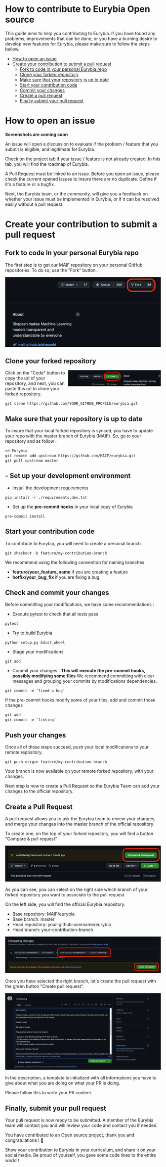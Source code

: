 # How to contribute to Eurybia Open source

This guide aims to help you contributing to Eurybia. If you have found any problems, improvements that can be done, or you have a burning desire to develop new features for Eurybia, please make sure to follow the steps bellow.

- [How to open an issue](#how-to-open-an-issue)
- [Create your contribution to submit a pull request](#create-your-contribution-to-submit-a-pull-request)
    - [Fork to code in your personal Eurybia repo](#fork-to-code-in-your-personal-eurybia-repo)
    - [Clone your forked repository](#clone-your-forked-repository)
    - [Make sure that your repository is up to date](#make-sure-that-your-repository-is-up-to-date)
    - [Start your contribution code](#start-your-contribution-code)
    - [Commit your changes](#commit-your-changes)
    - [Create a pull request](#create-a-pull-request)
    - [Finally submit your pull request](#finally-submit-your-pull-request)

# How to open an issue

**Screenshots are coming soon**

An issue will open a discussion to evaluate if the problem / feature that you submit is eligible, and legitimate for Eurybia.

Check on the project tab if your issue / feature is not already created. In this tab, you will find the roadmap of Eurybia.

A Pull Request must be linked to an issue.
Before you open an issue, please check the current opened issues to insure there are no duplicate. Define if it's a feature or a bugfix.

Next, the Eurybia team, or the community, will give you a feedback on whether your issue must be implemented in Eurybia, or if it can be resolved easily without a pull request.

# Create your contribution to submit a pull request
## Fork to code in your personal Eurybia repo

The first step is to get our MAIF repository on your personal GitHub repositories. To do so, use the "Fork" button.

<img src="https://github.com/MAIF/eurybia/blob/master/docs/assets/images/contributing/eurybia-fork.png" alt="fork this repository" />

## Clone your forked repository

<img align="right" width="300" src="https://github.com/MAIF/eurybia/blob/master/docs/assets/images/contributing/eurybia-clone.png" alt="clone your forked repository" />

Click on the "Code" button to copy the url of your repository, and next, you can paste this url to clone your forked repository.

```
git clone https://github.com/YOUR_GITHUB_PROFILE/eurybia.git
```

## Make sure that your repository is up to date

To insure that your local forked repository is synced, you have to update your repo with the master branch of Eurybia (MAIF). So, go to your repository and as follow :

```
cd Eurybia
git remote add upstream https://github.com/MAIF/eurybia.git
git pull upstream master
```

## - Set up your development environment

- Install the development requirements
```
pip install -r ./requirements.dev.txt
```

- Set up the **pre-commit hooks** in your local copy of Eurybia
```
pre-commit install
```

## Start your contribution code

To contribute to Eurybia, you will need to create a personal branch.
```
git checkout -b feature/my-contribution-branch
```
We recommend using the following convention for naming branches
- **feature/your_feature_name** if you are creating a feature
- **hotfix/your_bug_fix** if you are fixing a bug

## Check and commit your changes

Before committing your modifications, we have some recommendations :

- Execute pytest to check that all tests pass
```
pytest
```
- Try to build Eurybia
```
python setup.py bdist_wheel
```
- Stage your modifications
```
git add .
```
- Commit your changes : **This will execute the pre-commit hooks, possibly modifying some files**
We recommend committing with clear messages and grouping your commits by modifications dependencies.
```
git commit -m ‘fixed a bug’
```
If the pre-commit hooks modify some of your files, add and commit those changes
```
git add .
git commit -m ‘linting’
```

## Push your changes

Once all of these steps succeed, push your local modifications to your remote repository.

```
git push origin feature/my-contribution-branch
```

Your branch is now available on your remote forked repository, with your changes.

Next step is now to create a Pull Request so the Eurybia Team can add your changes to the official repository.

## Create a Pull Request


A pull request allows you to ask the Eurybia team to review your changes, and merge your changes into the master branch of the official repository.

To create one, on the top of your forked repository, you will find a button "Compare & pull request"

<img src="https://github.com/MAIF/eurybia/blob/master/docs/assets/images/contributing/eurybia-compare-pr.png" alt="pull request" />

As you can see, you can select on the right side which branch of your forked repository you want to associate to the pull request.

On the left side, you will find the official Eurybia repository.

- Base repository: MAIF/eurybia
- Base branch: master
- Head repository: your-github-username/eurybia
- Head branch: your-contribution-branch

<img src="https://github.com/MAIF/eurybia/blob/master/docs/assets/images/contributing/eurybia-pr-branch.png" alt="clone your forked repository" />

Once you have selected the right branch, let's create the pull request with the green button "Create pull request".

<img src="https://github.com/MAIF/eurybia/blob/master/docs/assets/images/contributing/eurybia-pr-description.png" alt="clone your forked repository" />

In the description, a template is initialized with all informations you have to give about what you are doing on what your PR is doing.

Please follow this to write your PR content.


## Finally, submit your pull request

Your pull request is now ready to be submitted. A member of the Eurybia team will contact you and will review your code and contact you if needed.

You have contributed to an Open source project, thank you and congratulations ! 🥳

Show your contribution to Eurybia in your curriculum, and share it on your social media. Be proud of yourself, you gave some code lines to the entire world !
